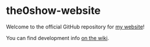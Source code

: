 # the0show-website
Welcome to the official GitHub repository for [my website](https://the0show.github.io)!

You can find development info [on the wiki](https://github.com/The0Show/the0show.github.io/wiki).
